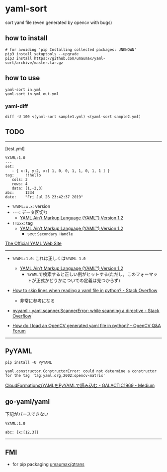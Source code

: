 # yaml-sort

sort yaml file (even generated by opencv with bugs)

## how to install
```
# for avoiding 'pip Installing collected packages: UNKNOWN'
pip3 install setuptools --upgrade
pip3 install https://github.com/umaumax/yaml-sort/archive/master.tar.gz
```

## how to use
```
yaml-sort in.yml
yaml-sort in.yml out.yml
```

### yaml-diff
```
diff -U 100 <(yaml-sort sample1.yml) <(yaml-sort sample2.yml)
```

## TODO

----

[test.yml]
```
%YAML:1.0
---
set:
   - { x:1, y:2, x:[ 1, 0, 0, 1, 1, 0, 1, 1 ] }
tag:     !!hello
   cols: 3
   rows: 4
   data: [1,-2,3]
abc:     1234
date:    "Fri Jul 26 23:42:37 2019"
```

* `%YAML:x.x`: version
* `---`: データ区切り
  * [YAML Ain’t Markup Language \(YAML™\) Version 1\.2]( https://yaml.org/spec/1.2/spec.html#id2760395 )
* `!!xxx`: tag
  * [YAML Ain’t Markup Language \(YAML™\) Version 1\.2]( https://yaml.org/spec/1.2/spec.html#id2761292 )
    * see: `Secondary Handle`

[The Official YAML Web Site]( https://yaml.org/ )

----

* `%YAML:1.0`: これは正しくは`%YAML 1.0`
  * [YAML Ain’t Markup Language \(YAML™\) Version 1\.2]( https://yaml.org/spec/1.2/spec.html#id2760395 )
    * `%YAML`で検索すると正しい例がヒットする(ただし，このフォーマットが正式かどうかについての定義は見つからず)

* [How to skip lines when reading a yaml file in python? \- Stack Overflow]( https://stackoverflow.com/questions/28058902/how-to-skip-lines-when-reading-a-yaml-file-in-python )
  * 非常に参考になる
* [pyyaml \- yaml\.scanner\.ScannerError: while scanning a directive \- Stack Overflow]( https://stackoverflow.com/questions/15571137/yaml-scanner-scannererror-while-scanning-a-directive )
* [How do I load an OpenCV generated yaml file in python? \- OpenCV Q&A Forum]( https://answers.opencv.org/question/31207/how-do-i-load-an-opencv-generated-yaml-file-in-python/ )

----

## PyYAML
```
pip install -U PyYAML
```

```
yaml.constructor.ConstructorError: could not determine a constructor for the tag 'tag:yaml.org,2002:opencv-matrix'
```
[CloudFormationのYAMLをPyYAMLで読み込む \- GALACTIC1969 \- Medium]( https://medium.com/galactic1969/cloudformation%E3%81%AEyaml%E3%82%92pyyaml%E3%81%A7%E8%AA%AD%E3%81%BF%E8%BE%BC%E3%82%80-eafd5f41bf3c )

## go-yaml/yaml
下記がパースできない

```
%YAML:1.0
```

```
abc: {x:[12,3]}
```

----

## FMI
* for pip packaging [umaumax/gtrans]( https://github.com/umaumax/gtrans )
